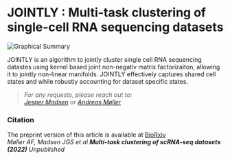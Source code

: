 # JOINTLY : Multi-task clustering of single-cell RNA sequencing datasets
![Graphical Summary](figs/graphical_summary.png)

JOINTLY is an algorithm to jointly cluster single cell RNA sequencing datastes using kernel based joint non-negativ matrix factorizaiton, allowing it to jointly non-linear manifolds. JOINTLY effectively captures shared cell states and while robustly accounting for dataset specific states.

> _For any requests, please reach out to: <br/>[Jesper Madsen](jgsm@imada.sdu.dk) or [Andreas Møller](andreasfm@bmb.sdu.dk)_


### Citation
The preprint version of this article is available at [BioRxiv](https://doi.org/XXXXX)   <br/>
_Møller AF, Madsen JGS et al **Multi-task clustering of scRNA-seq datasets (2022)** Unpublished_  <br/>
